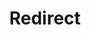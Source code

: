 ---
layout: src/layouts/Redirect.astro
pubDate: 2023-01-01
modDate: 2024-05-15
title: Redirect
redirect: https://octopus.com/docs/best-practices/self-hosted-octopus/high-availability
description: Configuring HA Octopus with Active Directory
---